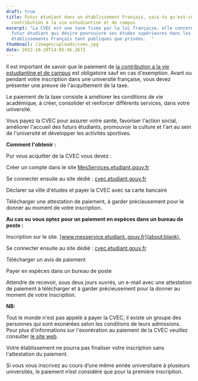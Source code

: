 ```yaml
---
draft: true
title: Futur étudiant dans un établissement Français, sais-tu qu'est-ce que la
  contribution à la vie estudiantine et de campus
excerpt: "La CVEC est une taxe fixée par la loi française, elle concerne tout
  futur étudiant qui désire poursuivre ses études supérieures dans les
  établissements Français tant publiques que privées.  "
thumbnail: /images/uploads/cvec.jpg
date: 2022-10-28T14:05:45.267Z
---
```

Il est important de savoir que le paiement de [la contribution a la vie estudiantine et de campus](https://cvec.etudiant.gouv.fr/) est obligatoire sauf en cas d'exemption. Avant ou pendant votre inscription dans une université française, vous devez présenter une preuve de l'acquittement de la taxe. 

Le paiement de la taxe consiste à améliorer les conditions de vie académique, à créer, consolider et renforcer différents services, dans votre université. 

Vous payez la CVEC pour assurer votre santé, favoriser l'action social, améliorer l'accueil des futurs étudiants, promouvoir la culture et l'art au sein de l'université et développer les activités sportives.

**Comment l'obtenir :**

Pur vous acquitter de la CVEC vous devez :

Créer un compte dans le site [MesServices.etudiant.gouv.fr](https://www.messervices.etudiant.gouv.fr/envole/enregistrement)

Se connecter ensuite au site dédié : [cvec.etudiant.gouv.fr](https://cvec.etudiant.gouv.fr/)

Déclarer sa ville d'études et payer la CVEC avec sa carte bancaire 

Télécharger une attestation de paiement, à garder précieusement pour le donner au moment de votre inscription.

**Au cas ou vous optez pour un paiement en espèces dans un bureau de poste :**

Inscription sur le site. [www.messervice.etudiant.,gouv.fr](about:blank) 

Se connecter ensuite au site dédié : [cvec.etudiant.gouv.fr](https://cvec.etudiant.gouv.fr/)

Télécharger un avis de paiement 

Payer en espèces dans un bureau de poste 

Attendre de recevoir, sous deux jours ouvrés, un e-mail avec une attestation de paiement à télécharger et à garder précieusement pour la donner au moment de votre inscription.

**NB:** 

Tout le monde n'est pas appelé a payer la CVEC, il existe un groupe des personnes qui sont exonérées selon les conditions de leurs admissions. Pour plus d'informations sur l'exonération au paiement de la CVEC veuillez consulter [le site  web](https://cvec.etudiant.gouv.fr/).

Votre établissement ne pourra pas finaliser votre inscription sans l'attestation du paiement.

Si vous vous inscrivez au cours d’une même année universitaire à plusieurs universités, le paiement n’est considéré que pour la première inscription.